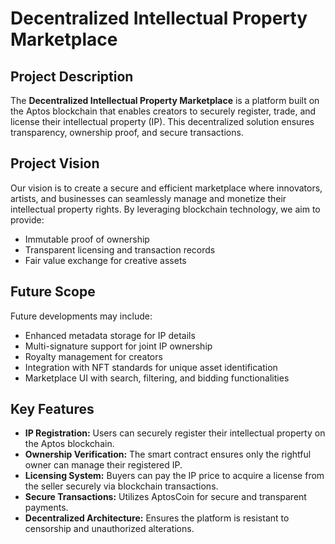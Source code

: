 # Decentralized Intellectual Property Marketplace

## Project Description
The **Decentralized Intellectual Property Marketplace** is a platform built on the Aptos blockchain that enables creators to securely register, trade, and license their intellectual property (IP). This decentralized solution ensures transparency, ownership proof, and secure transactions.

## Project Vision
Our vision is to create a secure and efficient marketplace where innovators, artists, and businesses can seamlessly manage and monetize their intellectual property rights. By leveraging blockchain technology, we aim to provide:
- Immutable proof of ownership
- Transparent licensing and transaction records
- Fair value exchange for creative assets

## Future Scope
Future developments may include:
- Enhanced metadata storage for IP details
- Multi-signature support for joint IP ownership
- Royalty management for creators
- Integration with NFT standards for unique asset identification
- Marketplace UI with search, filtering, and bidding functionalities

## Key Features
- **IP Registration:** Users can securely register their intellectual property on the Aptos blockchain.
- **Ownership Verification:** The smart contract ensures only the rightful owner can manage their registered IP.
- **Licensing System:** Buyers can pay the IP price to acquire a license from the seller securely via blockchain transactions.
- **Secure Transactions:** Utilizes AptosCoin for secure and transparent payments.
- **Decentralized Architecture:** Ensures the platform is resistant to censorship and unauthorized alterations.
